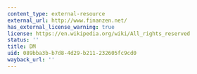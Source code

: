 ```yaml
---
content_type: external-resource
external_url: http://www.finanzen.net/
has_external_license_warning: true
license: https://en.wikipedia.org/wiki/All_rights_reserved
status: ''
title: DM
uid: 089bba3b-b7d8-4d29-b211-232605fc9cd0
wayback_url: ''
---
```

